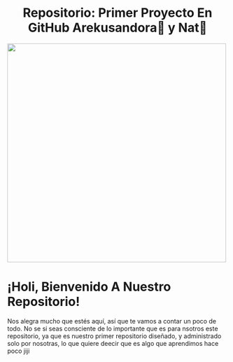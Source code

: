 <p align="center">
<h1 align="center">Repositorio: Primer Proyecto En GitHub Arekusandora🧛 y Nat🦋</h1>
<img width="500px" src="https://i.pinimg.com/564x/cf/2b/1d/cf2b1dd2e4650a3e8c6e9ecbf6b88436.jpg" align="center"  />




# ¡Holi, Bienvenido A Nuestro Repositorio!

Nos alegra mucho que estés aquí, así que te vamos a contar un poco de todo. No se si seas consciente de lo importante que es para nsotros este repositorio, ya que es nuestro primer repositorio diseñado, y administrado solo por nosotras, lo que quiere deecir que es algo que aprendimos hace poco jiji


